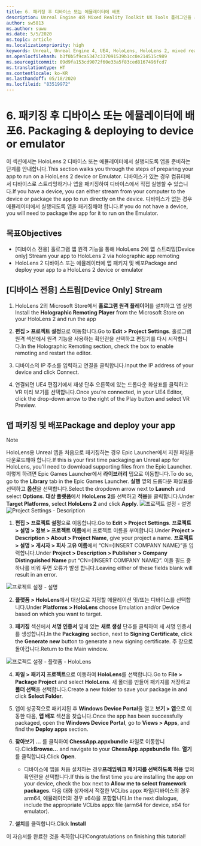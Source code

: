 ```yaml
---
title: 6. 패키징 후 디바이스 또는 에뮬레이터에 배포
description: Unreal Engine 4와 Mixed Reality Toolkit UX Tools 플러그인을 사용하여 간단한 체스 앱을 만드는 튜토리얼의 6부
author: sw5813
ms.author: suwu
ms.date: 5/5/2020
ms.topic: article
ms.localizationpriority: high
keywords: Unreal, Unreal Engine 4, UE4, HoloLens, HoloLens 2, mixed reality, 자습서, 시작, mrtk, uxt, UX Tools, 설명서
ms.openlocfilehash: b3f0b5f9ca5347c337091539b1cc0e214515c989
ms.sourcegitcommit: 09d9fa153cd9072f60e33a5f83ced8167496fcd7
ms.translationtype: HT
ms.contentlocale: ko-KR
ms.lasthandoff: 05/18/2020
ms.locfileid: "83519972"
---
```

# <a name="6-packaging--deploying-to-device-or-emulator"></a><span data-ttu-id="16ab7-104">6. 패키징 후 디바이스 또는 에뮬레이터에 배포</span><span class="sxs-lookup"><span data-stu-id="16ab7-104">6. Packaging & deploying to device or emulator</span></span>

<span data-ttu-id="16ab7-105">이 섹션에서는 HoloLens 2 디바이스 또는 에뮬레이터에서 실행되도록 앱을 준비하는 단계를 안내합니다.</span><span class="sxs-lookup"><span data-stu-id="16ab7-105">This section walks you through the steps of preparing your app to run on a HoloLens 2 device or Emulator.</span></span> <span data-ttu-id="16ab7-106">디바이스가 있는 경우 컴퓨터에서 디바이스로 스트리밍하거나 앱을 패키징하여 디바이스에서 직접 실행할 수 있습니다.</span><span class="sxs-lookup"><span data-stu-id="16ab7-106">If you have a device, you can either stream from your computer to the device or package the app to run directly on the device.</span></span> <span data-ttu-id="16ab7-107">디바이스가 없는 경우 에뮬레이터에서 실행되도록 앱을 패키징해야 합니다.</span><span class="sxs-lookup"><span data-stu-id="16ab7-107">If you do not have a device, you will need to package the app for it to run on the Emulator.</span></span> 

## <a name="objectives"></a><span data-ttu-id="16ab7-108">목표</span><span class="sxs-lookup"><span data-stu-id="16ab7-108">Objectives</span></span>

* <span data-ttu-id="16ab7-109">[디바이스 전용] 홀로그램 앱 원격 기능을 통해 HoloLens 2에 앱 스트리밍</span><span class="sxs-lookup"><span data-stu-id="16ab7-109">[Device only] Stream your app to HoloLens 2 via holographic app remoting</span></span>
* <span data-ttu-id="16ab7-110">HoloLens 2 디바이스 또는 에뮬레이터에 앱 패키지 및 배포</span><span class="sxs-lookup"><span data-stu-id="16ab7-110">Package and deploy your app to a HoloLens 2 device or emulator</span></span>

## <a name="device-only-stream"></a><span data-ttu-id="16ab7-111">[디바이스 전용] 스트림</span><span class="sxs-lookup"><span data-stu-id="16ab7-111">[Device Only] Stream</span></span>

1.  <span data-ttu-id="16ab7-112">HoloLens 2의 Microsoft Store에서 **홀로그램 원격 플레이어**를 설치하고 앱 실행</span><span class="sxs-lookup"><span data-stu-id="16ab7-112">Install the **Holographic Remoting Player** from the Microsoft Store on your HoloLens 2 and run the app</span></span>

2.  <span data-ttu-id="16ab7-113">**편집 > 프로젝트 설정**으로 이동합니다.</span><span class="sxs-lookup"><span data-stu-id="16ab7-113">Go to **Edit > Project Settings**.</span></span> <span data-ttu-id="16ab7-114">홀로그램 원격 섹션에서 원격 기능을 사용하는 확인란을 선택하고 편집기를 다시 시작합니다.</span><span class="sxs-lookup"><span data-stu-id="16ab7-114">In the Holographic Remoting section, check the box to enable remoting and restart the editor.</span></span>

3.  <span data-ttu-id="16ab7-115">디바이스의 IP 주소를 입력하고 연결을 클릭합니다.</span><span class="sxs-lookup"><span data-stu-id="16ab7-115">Input the IP address of your device and click Connect.</span></span>

4.  <span data-ttu-id="16ab7-116">연결되면 UE4 편집기에서 재생 단추 오른쪽에 있는 드롭다운 화살표를 클릭하고 VR 미리 보기를 선택합니다.</span><span class="sxs-lookup"><span data-stu-id="16ab7-116">Once you’re connected, in your UE4 Editor, click the drop-down arrow to the right of the Play button and select VR Preview.</span></span>

## <a name="package-and-deploy-your-app"></a><span data-ttu-id="16ab7-117">앱 패키징 및 배포</span><span class="sxs-lookup"><span data-stu-id="16ab7-117">Package and deploy your app</span></span> 

>[!NOTE]
><span data-ttu-id="16ab7-118">HoloLens용 Unreal 앱을 처음으로 패키징하는 경우 Epic Launcher에서 지원 파일을 다운로드해야 합니다.</span><span class="sxs-lookup"><span data-stu-id="16ab7-118">If this is your first time packaging an Unreal app for HoloLens, you'll need to download supporting files from the Epic Launcher.</span></span> <span data-ttu-id="16ab7-119">이렇게 하려면 Epic Games Launcher에서 **라이브러리** 탭으로 이동합니다.</span><span class="sxs-lookup"><span data-stu-id="16ab7-119">To do so, go to the **Library** tab in the Epic Games Launcher.</span></span> <span data-ttu-id="16ab7-120">**실행** 옆의 드롭다운 화살표를 선택하고 **옵션**을 선택합니다.</span><span class="sxs-lookup"><span data-stu-id="16ab7-120">Select the dropdown arrow next to **Launch** and select **Options**.</span></span> <span data-ttu-id="16ab7-121">**대상 플랫폼**에서 **HoloLens 2**를 선택하고 **적용**을 클릭합니다.</span><span class="sxs-lookup"><span data-stu-id="16ab7-121">Under **Target Platforms**, select **HoloLens 2** and click **Apply**.</span></span> 
><span data-ttu-id="16ab7-122">![프로젝트 설정 - 설명](images/unreal-uxt/6-installationoptions.PNG)</span><span class="sxs-lookup"><span data-stu-id="16ab7-122">![Project Settings - Description](images/unreal-uxt/6-installationoptions.PNG)</span></span>

1.  <span data-ttu-id="16ab7-123">**편집 > 프로젝트 설정**으로 이동합니다.</span><span class="sxs-lookup"><span data-stu-id="16ab7-123">Go to **Edit > Project Settings**.</span></span> <span data-ttu-id="16ab7-124">**프로젝트 > 설명 > 정보 > 프로젝트 이름**에서 프로젝트 이름을 부여합니다.</span><span class="sxs-lookup"><span data-stu-id="16ab7-124">Under **Project > Description > About > Project Name**, give your project a name.</span></span> <span data-ttu-id="16ab7-125">**프로젝트 > 설명 > 게시자 > 회사 고유 이름**에서 “CN={INSERT COMPANY NAME}”을 입력합니다.</span><span class="sxs-lookup"><span data-stu-id="16ab7-125">Under **Project > Description > Publisher > Company Distinguished Name** put “CN={INSERT COMPANY NAME}”.</span></span> <span data-ttu-id="16ab7-126">이들 필드 중 하나를 비워 두면 오류가 발생 합니다.</span><span class="sxs-lookup"><span data-stu-id="16ab7-126">Leaving either of these fields blank will result in an error.</span></span> 

![프로젝트 설정 - 설명](images/unreal-uxt/6-cn.PNG)

2.  <span data-ttu-id="16ab7-128">**플랫폼 > HoloLens**에서 대상으로 지정할 에뮬레이션 및/또는 디바이스를 선택합니다.</span><span class="sxs-lookup"><span data-stu-id="16ab7-128">Under **Platforms > HoloLens** choose Emulation and/or Device based on which you want to target.</span></span>

3.  <span data-ttu-id="16ab7-129">**패키징** 섹션에서 **서명 인증서** 옆에 있는 **새로 생성** 단추를 클릭하여 새 서명 인증서를 생성합니다.</span><span class="sxs-lookup"><span data-stu-id="16ab7-129">In the **Packaging** section, next to **Signing Certificate**, click the **Generate new** button to generate a new signing certificate.</span></span> <span data-ttu-id="16ab7-130">주 창으로 돌아갑니다.</span><span class="sxs-lookup"><span data-stu-id="16ab7-130">Return to the Main window.</span></span>

![프로젝트 설정 - 플랫폼 - HoloLens](images/unreal-uxt/6-packaging.PNG)

4.  <span data-ttu-id="16ab7-132">**파일 > 패키지 프로젝트**으로 이동하여 **HoloLens**를 선택합니다.</span><span class="sxs-lookup"><span data-stu-id="16ab7-132">Go to **File > Package Project** and select **HoloLens**.</span></span> <span data-ttu-id="16ab7-133">새 폴더를 만들어 패키지를 저장하고 **폴더 선택**을 선택합니다.</span><span class="sxs-lookup"><span data-stu-id="16ab7-133">Create a new folder to save your package in and click **Select Folder**.</span></span> 

5.  <span data-ttu-id="16ab7-134">앱이 성공적으로 패키지된 후 **Windows Device Portal**을 열고 **보기 > 앱**으로 이동한 다음, **앱 배포** 섹션을 찾습니다.</span><span class="sxs-lookup"><span data-stu-id="16ab7-134">Once the app has been successfully packaged, open the **Windows Device Portal**, go to **Views > Apps**, and find the **Deploy apps** section.</span></span>

6.  <span data-ttu-id="16ab7-135">**찾아보기 ...** 를 클릭하여 **ChessApp.appxbundle** 파일로 이동합니다.</span><span class="sxs-lookup"><span data-stu-id="16ab7-135">Click**Browse...** and navigate to your **ChessApp.appxbundle** file.</span></span> <span data-ttu-id="16ab7-136">**열기**를 클릭합니다.</span><span class="sxs-lookup"><span data-stu-id="16ab7-136">Click **Open**.</span></span> 

    * <span data-ttu-id="16ab7-137">디바이스에 앱을 처음 설치하는 경우**프레임워크 패키지를 선택하도록 허용** 옆의 확인란을 선택합니다.</span><span class="sxs-lookup"><span data-stu-id="16ab7-137">If this is the first time you are installing the app on your device, check the box next to **Allow me to select framework packages**.</span></span> <span data-ttu-id="16ab7-138">다음 대화 상자에서 적절한 VCLibs appx 파일(디바이스의 경우 arm64, 에뮬레이터의 경우 x64)을 포함합니다.</span><span class="sxs-lookup"><span data-stu-id="16ab7-138">In the next dialogue, include the appropriate VCLibs appx file (arm64 for device, x64 for emulator).</span></span> 

7.  <span data-ttu-id="16ab7-139">**설치**를 클릭합니다.</span><span class="sxs-lookup"><span data-stu-id="16ab7-139">Click **Install**</span></span>

<span data-ttu-id="16ab7-140">이 자습서를 완료한 것을 축하합니다!</span><span class="sxs-lookup"><span data-stu-id="16ab7-140">Congratulations on finishing this tutorial!</span></span>  